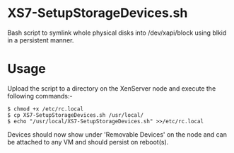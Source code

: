 # XS7-SetupStorageDevices.sh
Bash script to symlink whole physical disks into /dev/xapi/block using blkid in a persistent manner.

# Usage
Upload the script to a directory on the XenServer node and execute the following commands:-
```
$ chmod +x /etc/rc.local     				        
$ cp XS7-SetupStorageDevices.sh /usr/local/     	
$ echo "/usr/local/XS7-SetupStorageDevices.sh" >>/etc/rc.local	
```
Devices should now show under 'Removable Devices' on the node and can be attached to any VM and should persist on reboot(s).
